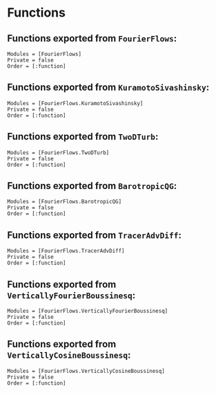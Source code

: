 # Functions


## Functions exported from `FourierFlows`:

```@autodocs
Modules = [FourierFlows]
Private = false
Order = [:function]
```

## Functions exported from `KuramotoSivashinsky`:

```@autodocs
Modules = [FourierFlows.KuramotoSivashinsky]
Private = false
Order = [:function]
```

## Functions exported from `TwoDTurb`:

```@autodocs
Modules = [FourierFlows.TwoDTurb]
Private = false
Order = [:function]
```

## Functions exported from `BarotropicQG`:

```@autodocs
Modules = [FourierFlows.BarotropicQG]
Private = false
Order = [:function]
```

## Functions exported from `TracerAdvDiff`:

```@autodocs
Modules = [FourierFlows.TracerAdvDiff]
Private = false
Order = [:function]
```

## Functions exported from `VerticallyFourierBoussinesq`:

```@autodocs
Modules = [FourierFlows.VerticallyFourierBoussinesq]
Private = false
Order = [:function]
```

## Functions exported from `VerticallyCosineBoussinesq`:

```@autodocs
Modules = [FourierFlows.VerticallyCosineBoussinesq]
Private = false
Order = [:function]
```
